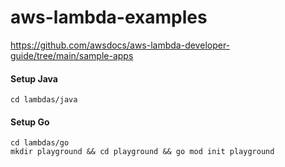 # aws-lambda-examples

https://github.com/awsdocs/aws-lambda-developer-guide/tree/main/sample-apps

#### Setup Java

```
cd lambdas/java
```

#### Setup Go

```
cd lambdas/go
mkdir playground && cd playground && go mod init playground
```

